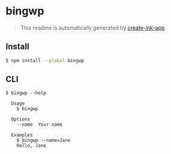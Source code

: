 # bingwp

> This readme is automatically generated by [create-ink-app](https://github.com/vadimdemedes/create-ink-app)

## Install

```bash
$ npm install --global bingwp
```

## CLI

```
$ bingwp --help

  Usage
    $ bingwp

  Options
    --name  Your name

  Examples
    $ bingwp --name=Jane
    Hello, Jane
```
